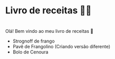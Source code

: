 # Livro de receitas :man_cook:

# 

Olá! Bem vindo ao meu livro de receitas :clap:

- Strognoff de frango
- Pavê de Frangolino (Criando versão diferente)
- Bolo de Cenoura

